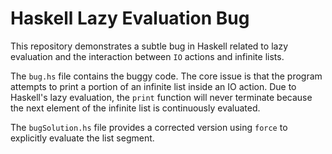 # Haskell Lazy Evaluation Bug

This repository demonstrates a subtle bug in Haskell related to lazy evaluation and the interaction between `IO` actions and infinite lists.

The `bug.hs` file contains the buggy code.  The core issue is that the program attempts to print a portion of an infinite list inside an IO action.  Due to Haskell's lazy evaluation, the `print` function will never terminate because the next element of the infinite list is continuously evaluated.

The `bugSolution.hs` file provides a corrected version using `force` to explicitly evaluate the list segment.